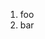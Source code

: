 ﻿<properties
	pageTitle="Deployment"
	description="bla bla bla"
	slug="deployment"
	order="500"
	keywords="css, html, javascript"
/>

1. foo
2. bar